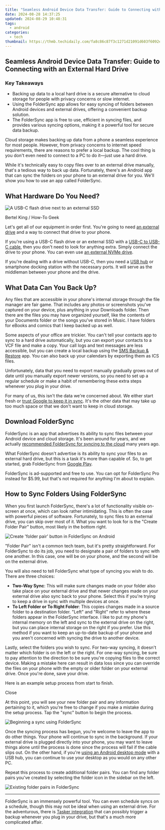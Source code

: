 ```yaml
---
title: "Seamless Android Device Data Transfer: Guide to Connecting with an External Hard Drive"
date: 2024-08-28 14:37:25
updated: 2024-08-29 10:48:31
tags:
  - android
categories:
  - tech
thumbnail: https://thmb.techidaily.com/fa8c86c87f3c1271d21091d603f6092e646d5c6b0bc9d94d28fa82fd16469a26.jpg
---
```


## Seamless Android Device Data Transfer: Guide to Connecting with an External Hard Drive

### Key Takeaways

* Backing up data to a local hard drive is a secure alternative to cloud storage for people with privacy concerns or slow internet.
* Using the FolderSync app allows for easy syncing of folders between Android devices and external drives, offering a convenient backup solution.
* The FolderSync app is free to use, efficient in syncing files, and provides various syncing options, making it a powerful tool for secure data backup.

 Cloud storage makes backing up data from a phone a seamless experience for most people. However, from privacy concerns to internet speed requirements, there are reasons to prefer a local backup. The cool thing is you don't even need to connect to a PC to do it—just use a hard drive.

 While it's technically easy to copy files over to an external drive manually, that's a tedious way to back up data. Fortunately, there's an Android app that can sync the folders on your phone to an external drive for you. We'll show you how to use an app called FolderSync.

##  What Hardware Do You Need?

![A USB-C flash drive next to an external SSD](https://static1.howtogeekimages.com/wordpress/wp-content/uploads/2024/04/android-external-drive-flash-drive-ssd.jpg) 

Bertel King / How-To Geek

 Let's get all of our equipment in order first. You're going to need [an external drive](https://instagram-videos.techidaily.com/new-understanding-and-executing-photo-gender-modification-across-platforms-for-2024/) and a way to connect that drive to your phone.

 If you're using a USB-C flash drive or an external SSD with a [USB-C to USB-C cable](https://games-able.techidaily.com/bypassing-steam-disconnection-in-windows-11/), then you don't need to look for anything extra. Simply connect the drive to your phone. You can even use [an external NVMe drive](https://easy-unlock-android.techidaily.com/how-to-unlock-oppo-phone-without-pin-by-drfone-android/).

 If you're dealing with a drive without USB-C, then you need a [USB hub](https://some-knowledge.techidaily.com/2024-approved-harmonys-choice-top-10-songs-that-say-yes/) or smartphone docking station with the necessary ports. It will serve as the middleman between your phone and the drive.

##  What Data Can You Back Up?

 Any files that are accessible in your phone's internal storage through the file manager are fair game. That includes any photos or screenshots you've captured on your device, plus anything in your Downloads folder. Then there are the files you may have organized yourself, like the contents of your Documents folder or the songs you've stored in Music. I have folders for eBooks and comics that I keep backed up as well.

 Some aspects of your office are trickier. You can't tell your contacts app to sync to a hard drive automatically, but you can export your contacts to a VCF file and make a copy. Your call logs and text messages are less accessible, but you can create a local backup using the [SMS Backup & Restore](https://www.anrdoezrs.net/links/3607085/type/dlg/sid/UUhtgUeUpU2002534/https://play.google.com/store/apps/details?id=com.riteshsahu.SMSBackupRestore) app. You can also back up your calendars by exporting them as ICS files.

 Unfortunately, data that you need to export manually gradually grows out of date until you manually export newer versions, so you need to set up a regular schedule or make a habit of remembering these extra steps whenever you plug in your drive.

 For many of us, this isn't the data we're concerned about. We either start fresh or [trust Google to keep it in sync](https://fox-hovers.techidaily.com/new-unlock-your-dji-potential-two-devices-get-20-gratis-luts/). It's the other data that may take up too much space or that we don't want to keep in cloud storage.

##  Download FolderSync

 FolderSync is an app that advertises its ability to sync files between your Android device and cloud storage. It's been around for years, and we actually [recommended FolderSync for syncing to the cloud](https://activate-lock.techidaily.com/in-2024-how-to-bypass-icloud-activation-lock-on-mac-for-apple-iphone-7-plus-by-drfone-ios/) many years ago.

 What FolderSync doesn't advertise is its ability to sync your files to an external hard drive, but this is a task it's more than capable of. So, to get started, grab FolderSync from [Google Play](https://www.anrdoezrs.net/links/3607085/type/dlg/sid/UUhtgUeUpU2002534/https://play.google.com/store/apps/details?id=dk.tacit.android.foldersync.lite).

 FolderSync is ad-supported and free to use. You can opt for FolderSync Pro instead for $5.99, but that's not required for anything I'm about to explain.

##  How to Sync Folders Using FolderSync

 When you first launch FolderSync, there's a lot of functionality visible on-screen at once, which can look rather intimidating. This is often the case with powerful pieces of software. Fortunately, to sync files to an external drive, you can skip over most of it. What you want to look for is the "Create Folder Pair" button, most likely in the bottom right.

![Create 'folder pair' button in FolderSync on Android](https://static1.howtogeekimages.com/wordpress/wp-content/uploads/2024/04/screenshot_20240401_154542.png) 

 "Folder Pair" isn't a common tech team, but it's pretty straightforward. For FolderSync to do its job, you need to designate a pair of folders to sync with one another. In this case, one will be on your phone, and the second will be on the external drive.

 You will also need to tell FolderSync what type of syncing you wish to do. There are three choices:

* **Two-Way Sync**: This will make sure changes made on your folder also take place on your external drive and that newer changes made on your external drive also sync back to your phone. Select this if you're trying to keep a drive in sync with multiple devices at once.
* **To Left Folder or To Right Folder**: This copies changes made in a source folder to a destination folder. "Left" and "Right" refer to where these folders appear in the FolderSync interface. I like to put my phone's internal memory on the left and sync to the external drive on the right, but you can place internal storage on the right if you prefer. Use this method if you want to keep an up-to-date backup of your phone and you aren't concerned with syncing the drive to another device.

 Lastly, select the folders you wish to sync. For two-way syncing, it doesn't matter which folder is on the left or the right. For one-way syncing, be sure to pay attention to the direction to be sure you're copying files to the correct device. Making a mistake here can result in data loss since you can override the files on your phone with the empty or older folder on your external drive. Once you're done, save your drive.

 Here is an example setup process from start to finish.

Close 

 At this point, you will see your new folder pair and any information pertaining to it, which you're free to change if you make a mistake during the setup process. Tap the "sync" button to begin the process.

![Beginning a sync using FolderSync](https://static1.howtogeekimages.com/wordpress/wp-content/uploads/2024/04/screenshot_20240401_155915.png) 

 Once the syncing process has begun, you're welcome to leave the app to do other things. Your phone will continue to sync in the background. If your external drive is plugged directly into your phone, you may want to leave things alone until the process is done since the process will fail if the cable slips out. On the other hand, if you're [using an Android desktop mode](https://activate-lock.techidaily.com/in-2024-icloud-unlocker-download-unlock-icloud-lock-for-your-iphone-6-by-drfone-ios/) with a USB hub, you can continue to use your desktop as you would on any other PC.

 Repeat this process to create additional folder pairs. You can find any folder pairs you've created by selecting the folder icon in the sidebar on the left.

![Existing folder pairs in FolderSync](https://static1.howtogeekimages.com/wordpress/wp-content/uploads/2024/04/screenshot_20240401_162653.png) 

---

 FolderSync is an immensely powerful tool. You can even schedule syncs on a schedule, though this may not be ideal when using an external drive. For the adventurous, there is [Tasker integration](https://phone-solutions.techidaily.com/avchd-on-motorola-moto-g14-convert-mts-for-motorola-moto-g14-by-aiseesoft-video-converter-play-mts-on-android/) that can possibly trigger a backup whenever you plug in your drive, but that's a much more complicated affair.

<ins class="adsbygoogle"
     style="display:block"
     data-ad-format="autorelaxed"
     data-ad-client="ca-pub-7571918770474297"
     data-ad-slot="1223367746"></ins>



<ins class="adsbygoogle"
     style="display:block"
     data-ad-client="ca-pub-7571918770474297"
     data-ad-slot="8358498916"
     data-ad-format="auto"
     data-full-width-responsive="true"></ins>
